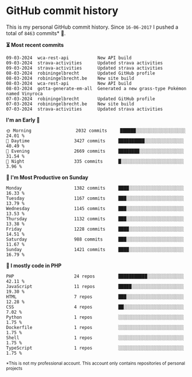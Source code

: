 # GitHub commit history
This is my personal GitHub commit history. Since <!--START_SECTION:first-commit-date-->`16-06-2017`<!--END_SECTION:first-commit-date--> I pushed a total of <!--START_SECTION:total-commit-count-->`8463`<!--END_SECTION:total-commit-count--> commits* 🎉.

<!--START_SECTION:most-recent-commits-->
**⏳ Most recent commits**
                                        
```text
09-03-2024  wca-rest-api           New API build
09-03-2024  strava-activities      Updated strava activities
09-03-2024  strava-activities      Updated strava activities
08-03-2024  robiningelbrecht       Updated GitHub profile
08-03-2024  robiningelbrecht.be    New site build
08-03-2024  wca-rest-api           New API build
08-03-2024  gotta-generate-em-all  Generated a new grass-type Pokémon named Vinyroca
07-03-2024  robiningelbrecht       Updated GitHub profile
07-03-2024  robiningelbrecht.be    New site build
07-03-2024  strava-activities      Updated strava activities
```
<!--END_SECTION:most-recent-commits-->  

<!--START_SECTION:commits-per-day-time-->
**I&#039;m an Early 🐤**

```text
🌞 Morning                 2032 commits     ██████░░░░░░░░░░░░░░░░░░░   24.01 %
🌆 Daytime                 3427 commits     ██████████░░░░░░░░░░░░░░░   40.49 %
🌃 Evening                 2669 commits     ████████░░░░░░░░░░░░░░░░░   31.54 %
🌙 Night                   335 commits      █░░░░░░░░░░░░░░░░░░░░░░░░   3.96 %
```
<!--END_SECTION:commits-per-day-time-->  

<!--START_SECTION:commits-per-weekday-->
**📅 I&#039;m Most Productive on Sunday**

```text
Monday                    1382 commits     ████░░░░░░░░░░░░░░░░░░░░░   16.33 %
Tuesday                   1167 commits     ███░░░░░░░░░░░░░░░░░░░░░░   13.79 %
Wednesday                 1145 commits     ███░░░░░░░░░░░░░░░░░░░░░░   13.53 %
Thursday                  1132 commits     ███░░░░░░░░░░░░░░░░░░░░░░   13.38 %
Friday                    1228 commits     ████░░░░░░░░░░░░░░░░░░░░░   14.51 %
Saturday                  988 commits      ███░░░░░░░░░░░░░░░░░░░░░░   11.67 %
Sunday                    1421 commits     ████░░░░░░░░░░░░░░░░░░░░░   16.79 %
```
<!--END_SECTION:commits-per-weekday-->  

<!--START_SECTION:repos-per-language-->
**💬 I mostly code in PHP**

```text
PHP                       24 repos         ███████████░░░░░░░░░░░░░░   42.11 %
JavaScript                11 repos         █████░░░░░░░░░░░░░░░░░░░░   19.30 %
HTML                      7 repos          ███░░░░░░░░░░░░░░░░░░░░░░   12.28 %
CSS                       4 repos          ██░░░░░░░░░░░░░░░░░░░░░░░   7.02 %
Python                    1 repos          ░░░░░░░░░░░░░░░░░░░░░░░░░   1.75 %
Dockerfile                1 repos          ░░░░░░░░░░░░░░░░░░░░░░░░░   1.75 %
Shell                     1 repos          ░░░░░░░░░░░░░░░░░░░░░░░░░   1.75 %
TypeScript                1 repos          ░░░░░░░░░░░░░░░░░░░░░░░░░   1.75 %
```
<!--END_SECTION:repos-per-language-->  

<sub>*This is not my professional account. This account only contains repositories of personal projects</sub>
